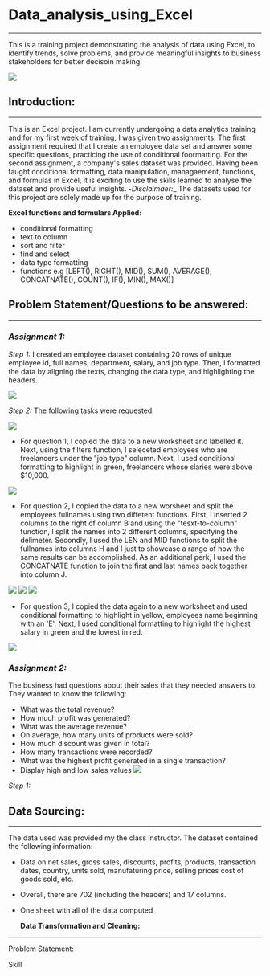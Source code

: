 # Data_analysis_using_Excel
***
This is a training project demonstrating the analysis of data using Excel, to identify trends, solve problems, and provide meaningful insights to business stakeholders for better decisoin making.

![](Excel_Logo.png)

## **Introduction:**
___
This is an Excel project. I am currently undergoing a data analytics training and for my first week of training, I was given two assignments. The first assignment required that I create an employee data set and answer some specific questions, practicing the use of conditional foormatting. For the second assignment, a company's sales dataset was provided. Having been taught conditional formatting, data manipulation, managaement, functions, and formulas in Excel, it is exciting to use the skills learned to analyse the dataset and provide useful insights.
-*Disclaimaer:*_ The datasets used for this project are solely made up for the purpose of training.

  **Excel functions and formulars Applied:**
  - conditional formatting
  - text to column
  - sort and filter
  - find and select
  - data type formatting
  - functions e.g [LEFT(), RIGHT(), MID(), SUM(), AVERAGE(), CONCATNATE(), COUNT(), IF(), MIN(), MAX()]


## **Problem Statement/Questions to be answered:**
___
### _*Assignment 1:*_

*Step 1:*
I created an employee dataset containing 20 rows of unique employee id, full names, department, salary, and job type. Then, I formatted the data by aligning the texts, changing the data type, and highlighting the headers.

![](Employee_data.png)

*Step 2:*
The following tasks were requested:

![](Week_1_Class_Assignement_1.png)

- For question 1, I copied the data to a new worksheet and labelled it. Next, using the filters function, I seleceted employees who are freelancers under the "job type" column. Next, I used conditional formatting to highlight in green, freelancers whose slaries were above $10,000.

![](Freelance_employees.png)

- For question 2, I copied the data to a new worsheet and split the employees fullnames using two diffetent functions. First, I inserted 2 columns to the right of column B and using the "tesxt-to-column" function, I split the names into 2 different columns, specifying the delimeter. Secondly, I used the LEN and MID functions to split the fullnames into columns H and I just to showcase a range of how the same results can be accomplished. As an additional perk, I used the CONCATNATE function to join the first and last names back together into column J.

![](Splitting_firstnames.png) ![](Splitting_lastnames.png) ![](Joining_first_n_lastnames.png)

- For question 3, I copied the data again to a new worksheet and used conditional formatting to highlight in yellow, employees name beginning with an 'E'. Next, I used conditional formatting to highlight the highest salary in green and the lowest in red.

![](Max_min_salaries.png)

### _*Assignment 2:*_

The business had questions about their sales that they needed answers to. They wanted to know the following:

- What was the total revenue?
- How much profit was generated?
- What was the average revenue?
- On average, how many units of products were sold?
- How much discount was given in total?
- How many transactions were recorded?
- What was the highest profit generated in a single transaction?
- Display high and low sales values
![](Week_1_Class_Assignment_2.png)

*Step 1:*



## **Data Sourcing:**
  ---------------------------------------------------------------------------------------------------------------------------------------------------------------------
  The data used was provided my the class instructor. The dataset contained the following information:

  - Data on net sales, gross sales, discounts, profits, products, transaction dates, country, units sold, manufaturing price, selling prices cost of goods sold, etc.
  - Overall, there are 702 (including the headers) and 17 columns.
  - One sheet with all of the data computed

    **Data Transformation and Cleaning:**
-----------------------------------------------------------------------------------------------------------------------------------------------------------------------

Problem Statement:

Skill
